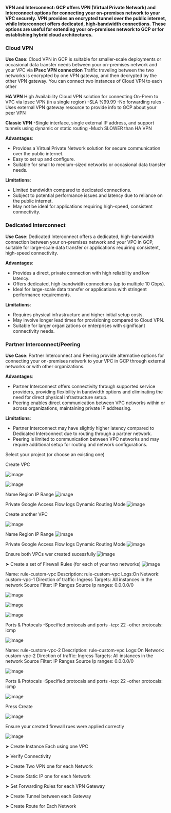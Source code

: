 
**VPN and Interconnect: GCP offers VPN (Virtual Private Network) and Interconnect options for connecting your on-premises network to your VPC securely.** 
**VPN provides an encrypted tunnel over the public internet, while Interconnect offers dedicated, high-bandwidth connections.** 
**These options are useful for extending your on-premises network to GCP or for establishing hybrid cloud architectures.**

### Cloud VPN

**Use Case**: 
Cloud VPN in GCP is suitable for smaller-scale deployments or occasional data transfer needs between your on-premises network and your VPC via **IPsec VPN connection**
Traffic traveling between the two networks is encrypted by one VPN gateway, and then decrypted by the other VPN gateway.
You can connect two instances of Cloud VPN to each other

**HA VPN** High Availability Cloud VPN solution for connecting On-Prem to VPC via Ipsec VPN (in a single region)
-SLA %99.99
-No forwarding rules 
-Uses external VPN gateway resource to provide info to GCP about your peer VPN

**Classic VPN**
-Single interface, single external IP address, and support tunnels using dynamic or static routing
-Much SLOWER than HA VPN

**Advantages**:
- Provides a Virtual Private Network solution for secure communication over the public internet.
- Easy to set up and configure.
- Suitable for small to medium-sized networks or occasional data transfer needs.

**Limitations**:
- Limited bandwidth compared to dedicated connections.
- Subject to potential performance issues and latency due to reliance on the public internet.
- May not be ideal for applications requiring high-speed, consistent connectivity.

### Dedicated Interconnect

**Use Case**:
Dedicated Interconnect offers a dedicated, high-bandwidth connection between your on-premises network and your VPC in GCP, suitable for large-scale data transfer or applications requiring consistent, high-speed connectivity.

**Advantages**:
- Provides a direct, private connection with high reliability and low latency.
- Offers dedicated, high-bandwidth connections (up to multiple 10 Gbps).
- Ideal for large-scale data transfer or applications with stringent performance requirements.

**Limitations**:
- Requires physical infrastructure and higher initial setup costs.
- May involve longer lead times for provisioning compared to Cloud VPN.
- Suitable for larger organizations or enterprises with significant connectivity needs.

### Partner Interconnect/Peering

**Use Case**:
Partner Interconnect and Peering provide alternative options for connecting your on-premises network to your VPC in GCP through external networks or with other organizations.

**Advantages**:
- Partner Interconnect offers connectivity through supported service providers, providing flexibility in bandwidth options and eliminating the need for direct physical infrastructure setup.
- Peering enables direct communication between VPC networks within or across organizations, maintaining private IP addressing.

**Limitations**:
- Partner Interconnect may have slightly higher latency compared to Dedicated Interconnect due to routing through a partner network.
- Peering is limited to communication between VPC networks and may require additional setup for routing and network configurations.


Select your project (or choose an existing one)

Create VPC

![image](https://github.com/mindmotivate/GCP_private/assets/130941970/6f59a811-634b-47c2-8936-302d7400eb7a)

![image](https://github.com/mindmotivate/GCP_private/assets/130941970/21b94ef2-04fc-41bc-a8e9-1007c22ed63d)

Name 
Region 
IP Range
![image](https://github.com/mindmotivate/GCP_private/assets/130941970/b9d4175c-ba88-474e-a1c0-dba54d0da61f)

Private Google Access
Flow logs
Dynamic Routing Mode
![image](https://github.com/mindmotivate/GCP_private/assets/130941970/f973007f-05b9-4974-a81a-d0f81119a931)

Create another VPC

![image](https://github.com/mindmotivate/GCP_private/assets/130941970/7852f6fc-59ce-46cf-a5ed-572f17ee506a)

Name 
Region 
IP Range
![image](https://github.com/mindmotivate/GCP_private/assets/130941970/e1778214-39f6-4f03-b2ed-ca159edace71)


Private Google Access
Flow logs
Dynamic Routing Mode
![image](https://github.com/mindmotivate/GCP_private/assets/130941970/77186991-839a-45dd-bfc4-bb808df263fa)

Ensure both VPCs wer created sucessfully
![image](https://github.com/mindmotivate/GCP_private/assets/130941970/1fcd4dfc-5bff-41d4-a8ff-1d6737d70bf7)

➤ Create a set of Firewall Rules (for each of your two networks)
![image](https://github.com/mindmotivate/GCP_private/assets/130941970/b6d75c90-b7a6-4978-96fb-bd74d3088d95)

Name: rule-custom-vpc
Description: rule-custom-vpc 
Logs:On
Network: custom-vpc-1
Direction of traffic: Ingress
Targets: All instances in the network
Source Filter: IP Ranges
Source Ip ranges: 0.0.0.0/0

![image](https://github.com/mindmotivate/GCP_private/assets/130941970/5cfd07cc-a397-4f17-8f03-0348be7b58ba)

![image](https://github.com/mindmotivate/GCP_private/assets/130941970/67050075-ecac-4406-9cd3-6befac828ef1)

![image](https://github.com/mindmotivate/GCP_private/assets/130941970/05ebf35f-4121-4c0d-9f41-1458f78ccb90)

Ports & Protocals
-Specified protocals and ports
-tcp: 22
-other protocals: icmp

![image](https://github.com/mindmotivate/GCP_private/assets/130941970/e60105d3-41c2-4972-b0f4-de177f908561)



Name: rule-custom-vpc-2
Description: rule-custom-vpc 
Logs:On
Network: custom-vpc-2
Direction of traffic: Ingress
Targets: All instances in the network
Source Filter: IP Ranges
Source Ip ranges: 0.0.0.0/0

![image](https://github.com/mindmotivate/GCP_private/assets/130941970/1c5d2eb5-eb93-4a66-a82d-d7f401bb2043)


Ports & Protocals
-Specified protocals and ports
-tcp: 22
-other protocals: icmp

![image](https://github.com/mindmotivate/GCP_private/assets/130941970/93ccbdeb-40f4-4cdd-9e26-536d02af7d56)

Press Create

![image](https://github.com/mindmotivate/GCP_private/assets/130941970/91853d55-b09c-49ad-9bd0-5809c2021701)

Ensure your created firewall rues were applied correctly

![image](https://github.com/mindmotivate/GCP_private/assets/130941970/02089ea1-23af-443a-b997-dda81db60222)


➤ Create Instance Each using one VPC

➤ Verify Connectivity

➤ Create Two VPN one for each Network

➤ Create Static IP one for each Network

➤ Set Forwarding Rules for each VPN Gateway

➤ Create Tunnel between each Gateway

➤ Create Route for Each Network



